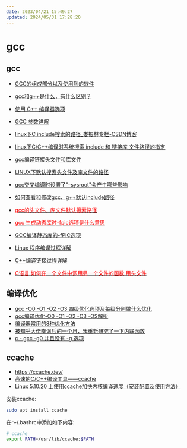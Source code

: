 ```yaml
---
date: 2023/04/21 15:49:27
updated: 2024/05/31 17:28:20
---
```


# gcc

## gcc

- [GCC的组成部分以及使用到的软件](http://c.biancheng.net/view/679.html)
- [gcc和g++是什么，有什么区别？](http://c.biancheng.net/view/7936.html)
- [使用 C++ 编译器选项](https://docs.oracle.com/cd/E19205-01/820-1214/bkacs/index.html)
- [GCC 参数详解](https://www.runoob.com/w3cnote/gcc-parameter-detail.html)
- [linux下C include搜索的路径_娄振林专栏-CSDN博客](https://blog.csdn.net/chosen0ne/article/details/7210946)
- [linux下C/C++编译时系统搜索 include 和 链接库 文件路径的指定](https://www.cnblogs.com/bigfi/p/9487427.html)
- [gcc编译链接头文件和库文件](https://blog.csdn.net/u014618114/article/details/103230906)
- [LINUX下默认搜索头文件及库文件的路径](https://www.jianshu.com/p/3eb25114576e)
- [gcc交叉编译时设置了"–sysroot"会产生哪些影响](https://blog.csdn.net/zvvzxzko2006/article/details/110467542)
- [如何查看和修改gcc、g++默认include路径](https://blog.csdn.net/qq_34269988/article/details/103064318)
- [<font color=Red>gcc的头文件、库文件默认搜索路径</font>](https://blog.51cto.com/u_13913090/2155979)

- [<font color=Red>gcc 生成动态库时-fpic选项是什么意思</font>](https://blog.csdn.net/wishfly/article/details/45694231)
- [GCC编译静态库的-fPIC选项](https://blog.csdn.net/bjrxyz/article/details/121146434)

- [Linux 程序编译过程详解](https://mp.weixin.qq.com/s/28dTkwcYlowRzu58DB7MjA)
- [C++编译链接过程详解](https://blog.csdn.net/weixin_42018112/article/details/82289971)
- [<font color=Red>C语言 如何在一个文件中调用另一个文件的函数 用头文件</font>](https://zhidao.baidu.com/question/1512552100872530100.html)

## 编译优化

- [gcc -O0 -O1 -O2 -O3 四级优化选项及每级分别做什么优化](https://blog.csdn.net/qq_31108501/article/details/51842166)
- [gcc编译优化-O0 -O1 -O2 -O3 -OS解析](https://blog.csdn.net/wuxing26jiayou/article/details/96132721)
- [编译器常用的8种优化方法](https://zhuanlan.zhihu.com/p/381490718)
- [被知乎大佬嘲讽后的一个月，我重新研究了一下内联函数](https://zhuanlan.zhihu.com/p/50812510)
- [c - gcc -g0 并且没有 -g 选项](https://www.coder.work/article/176992)

## ccache

- <https://ccache.dev/>
- [高速的C/C++编译工具——ccache](https://blog.csdn.net/King_weng/article/details/117415618)
- [Linux 5.10.20 上使用ccache加快内核编译速度（安装配置及使用方法）](https://blog.csdn.net/weixin_48299611/article/details/115563624)

安装ccache:

```bash
sudo apt install ccache
```

在～/.bashrc中添加如下内容:

```bash
# ccache
export PATH=/usr/lib/ccache:$PATH
```
